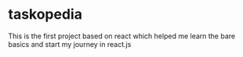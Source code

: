 # taskopedia
This is the first project based on react which helped me learn the bare basics and start my journey in react.js
